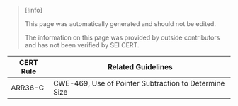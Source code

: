 > [!info]  
>
> This page was automatically generated and should not be edited.
>
> The information on this page was provided by outside contributors and has not been verified by SEI CERT.


| CERT Rule | Related Guidelines |
| ----|----|
| ARR36-C | CWE-469, Use of Pointer Subtraction to Determine Size |


